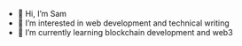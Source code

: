 - 👋 Hi, I’m Sam
- 👀 I’m interested in web development and technical writing
- 🌱 I’m currently learning blockchain development and web3

<!---
incandenzadev/incandenzadev is a ✨ special ✨ repository because its `README.md` (this file) appears on your GitHub profile.
You can click the Preview link to take a look at your changes.
--->
